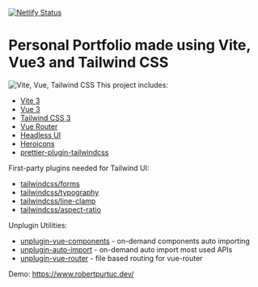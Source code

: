 [![Netlify Status](https://api.netlify.com/api/v1/badges/46b671a0-670b-465a-abc4-cf5048cfb3fb/deploy-status)](https://app.netlify.com/sites/bejewelled-custard-6e4f7e/deploys)
# Personal Portfolio made using Vite, Vue3 and Tailwind CSS

![Vite, Vue, Tailwind CSS](https://user-images.githubusercontent.com/11320080/111277027-a9384c00-8640-11eb-8323-21889bd7c609.png)
This project includes:

- [Vite 3](https://vitejs.dev/guide/)
- [Vue 3](https://vuejs.org/guide/introduction.html)
- [Tailwind CSS 3](https://tailwindcss.com/docs/configuration)
- [Vue Router](https://github.com/vuejs/router)
- [Headless UI](https://headlessui.com/vue/menu) 
- [Heroicons](https://github.com/tailwindlabs/heroicons#vue) 
- [prettier-plugin-tailwindcss](https://tailwindcss.com/blog/automatic-class-sorting-with-prettier) 

First-party plugins needed for Tailwind UI:

- [tailwindcss/forms](https://github.com/tailwindlabs/tailwindcss-forms)
- [tailwindcss/typography](https://tailwindcss.com/docs/typography-plugin)
- [tailwindcss/line-clamp](https://github.com/tailwindlabs/tailwindcss-line-clamp)
- [tailwindcss/aspect-ratio](https://github.com/tailwindlabs/tailwindcss-aspect-ratio)

Unplugin Utilities:

- [unplugin-vue-components](https://github.com/antfu/unplugin-vue-components) - on-demand components auto importing
- [unplugin-auto-import](https://github.com/antfu/unplugin-auto-import) - on-demand auto import most used APIs
- [unplugin-vue-router](https://github.com/posva/unplugin-vue-router) - file based routing for vue-router

Demo: https://www.robertpurtuc.dev/
